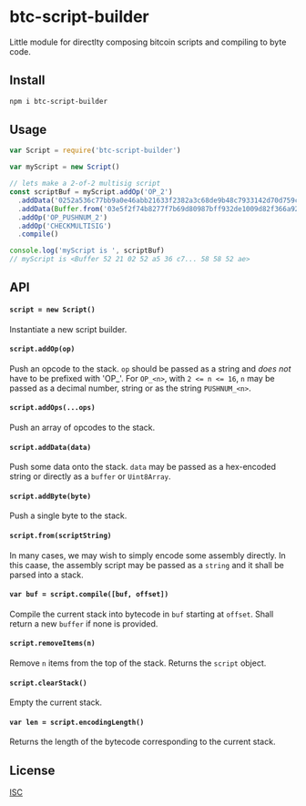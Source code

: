 # btc-script-builder

Little module for directlty composing bitcoin scripts and compiling to byte code.

## Install

```sh
npm i btc-script-builder
```

## Usage

```js
var Script = require('btc-script-builder')

var myScript = new Script()

// lets make a 2-of-2 multisig script
const scriptBuf = myScript.addOp('OP_2')
  .addData('0252a536c77bb9a0e46abb21633f2382a3c68de9b48c7933142d70d759cddb35c2')
  .addData(Buffer.from('03e5f2f74b8277f7b69d80987bff932de1009d82f366a920bfa60359620e5f5858', 'hex')
  .addOp('OP_PUSHNUM_2')
  .addOp('CHECKMULTISIG')
  .compile()

console.log('myScript is ', scriptBuf)
// myScript is <Buffer 52 21 02 52 a5 36 c7... 58 58 52 ae>
```

## API

#### `script = new Script()`

Instantiate a new script builder.

#### `script.addOp(op)`

Push an opcode to the stack. `op` should be passed as a string and *does not* have to be prefixed with 'OP_'. For `OP_<n>`, with `2 <= n <= 16`, `n` may be passed as a decimal number, string or as the string `PUSHNUM_<n>`.

#### `script.addOps(...ops)`

Push an array of opcodes to the stack.

#### `script.addData(data)`

Push some data onto the stack. `data` may be passed as a hex-encoded string or directly as a `buffer` or `Uint8Array`.

#### `script.addByte(byte)`

Push a single byte to the stack.

#### `script.from(scriptString)`

In many cases, we may wish to simply encode some assembly directly. In this caase, the assembly script may be passed as a `string` and it shall be parsed into a stack.

#### `var buf = script.compile([buf, offset])`

Compile the current stack into bytecode in `buf` starting at `offset`. Shall return a new `buffer` if none is provided.

#### `script.removeItems(n)` 

Remove `n` items from the top of the stack. Returns the `script` object.

#### `script.clearStack()`

Empty the current stack.

#### `var len = script.encodingLength()`

Returns the length of the bytecode corresponding to the current stack.

## License

[ISC](LICENSE)
